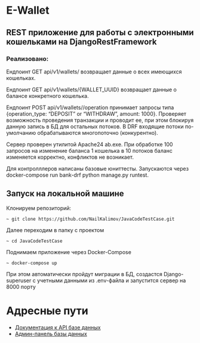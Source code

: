 <h1>E-Wallet</h1>
<h2>REST приложение для работы с электронными кошельками на DjangoRestFramework</h2>
<h3>Реализовано:</h3>
<p>Ендпоинт GET api/v1/wallets/ возвращает данные о всех имеющихся кошельках.</p>
<p>Ендпоинт GET api/v1/wallets/{WALLET_UUID} возвращает данные о балансе конкретного кошелька.</p>
<p>Ендпоинт POST api/v1/wallets/<WALLET_UUID>/operation принимает запросы типа
{operation_type: “DEPOSIT” or “WITHDRAW”, amount: 1000}. Проверяет возможность проведения транзакции и проводит ее, при этом блокируя данную запись в БД для остальных потоков. В DRF входящие потоки по-умолчанию обрабатываются многопоточно (конкурентно).</p>
<p>Сервер проверен утилитой Apache24 ab.exe. При обработке 100 запросов на изменение баланса 1 кошелька в 10 потоков баланс изменяется корректно, конфликтов не возникает.</p>
<p>Для контролллеров написаны базовые юниттесты. Запускаются через docker-compose run bank-drf python manage.py runtest.</p>

  ## Запуск на локальной машине
Клонируем репозиторий:
```
~ git clone https://github.com/NailKalimov/JavaCodeTestCase.git
```

Далее переходим в папку с проектом
```
~ сd JavaCodeTestCase
```

Поднимаем приложение через Docker-Compose
```
~ docker-compose up
```
<p>При этом автоматически пройдут миграции в БД, создастся Django-superuser с учетными данными из .env-файла и запустится сервер на 8000 порту</p>

# Адресные пути
- [Документация к API базе данных](http://127.0.0.1:8000/swagger/)
- [Админ-панель базы данных](http://127.0.0.1:8000/admin)
